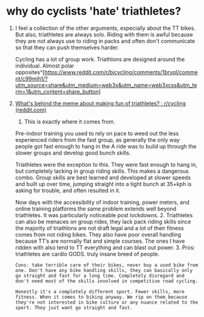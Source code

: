# why do cyclists 'hate' triathletes?
1. I feel a collection of the other arguments, especially about the TT bikes. But also, triathletes are always solo. Riding with them is awful because they are not always use to riding in packs and often don't communicate so that they can push themselves harder.
   
   Cycling has a lot of group work. Triathlons are designed around the individual. Almost polar opposites^[https://www.reddit.com/r/bicycling/comments/1brvql/comment/c99mih1/?utm_source=share&utm_medium=web3x&utm_name=web3xcss&utm_term=1&utm_content=share_button]
2. [What's behind the meme about making fun of triathletes? : r/cycling (reddit.com)](https://www.reddit.com/r/cycling/comments/1ajpf7p/whats_behind_the_meme_about_making_fun_of/)
	1. This is exactly where it comes from.
   
   Pre-indoor training you used to rely on pace to weed out the less experienced riders from the fast group, as generally the only way people got fast enough to hang in the A ride was to build up through the slower groups and develop good bunch skills.
   
   Triathletes were the exception to this. They were fast enough to hang in, but completely lacking in group riding skills. This makes a dangerous combo. Group skills are best learned and developed at slower speeds and built up over time, jumping straight into a tight bunch at 35+kph is asking for trouble, and often resulted in it.
   
   Now days with the accessibility of indoor training, power meters, and online training platforms the same problem extends well beyond triathletes. It was particularly noticeable post lockdowns.
	2. Triathletes can also be menaces on group rides, they lack pack riding skills since the majority of triathlons are not draft legal and a lot of their fitness comes from not riding bikes. They also have poor overall handling because TT’s are normally flat and simple courses. The ones I have ridden with also tend to TT everything and can blast out power.
	3. Pros: triathletes are cardio GODS. truly insane breed of people.
	   
	   Cons: take terrible care of their bikes, never buy a used bike from one. Don't have any bike handling skills, they can basically only go straight and fast for a long time. Completely disregard and don't need most of the skills involved in competitive road cycling.
	   
	   Honestly it's a completely different sport. Fewer skills, more fitness. When it comes to biking anyway. We rip on them because they're not interested in bike culture or any nuance related to the sport. They just want go straight and fast.